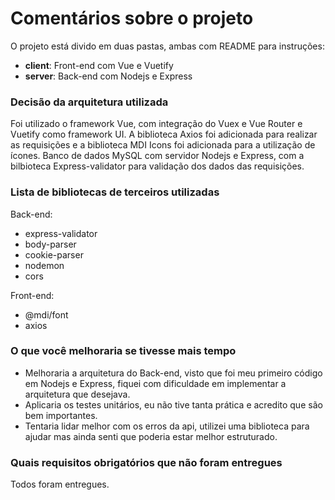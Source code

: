 Comentários sobre o projeto
===================

O projeto está divido em duas pastas, ambas com README para instruções:
  - **client**: Front-end com Vue e Vuetify
  - **server**: Back-end com Nodejs e Express

### Decisão da arquitetura utilizada 
Foi utilizado o framework Vue, com integração do Vuex e Vue Router e Vuetify como framework UI. A biblioteca Axios foi adicionada para realizar as requisições e a biblioteca MDI Icons foi adicionada para a utilização de ícones. Banco de dados MySQL com servidor Nodejs e Express, com a bilbioteca Express-validator para validação dos dados das requisições.

### Lista de bibliotecas de terceiros utilizadas 
Back-end:
- express-validator
- body-parser
- cookie-parser
- nodemon
- cors

Front-end:
- @mdi/font
- axios

### O que você melhoraria se tivesse mais tempo 
- Melhoraria a arquitetura do Back-end, visto que foi meu primeiro código em Nodejs e Express, fiquei com dificuldade em implementar a arquitetura que desejava.
- Aplicaria os testes unitários, eu não tive tanta prática e acredito que são bem importantes.
- Tentaria lidar melhor com os erros da api, utilizei uma biblioteca para ajudar mas ainda senti que poderia estar melhor estruturado.

### Quais requisitos obrigatórios que não foram entregues 
Todos foram entregues.
